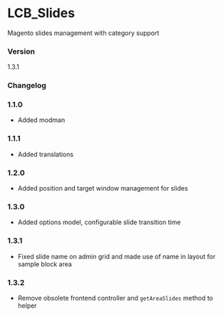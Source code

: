# LCB_Slides
Magento slides management with category support
 
### Version

1.3.1

### Changelog

### 1.1.0

* Added modman

### 1.1.1

* Added translations

### 1.2.0

* Added position and target window management for slides

### 1.3.0

* Added options model, configurable slide transition time

### 1.3.1

* Fixed slide name on admin grid and made use of name in layout for sample block area

### 1.3.2

* Remove obsolete frontend controller and `getAreaSlides` method to helper
